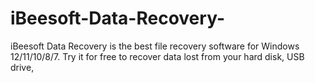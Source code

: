 # iBeesoft-Data-Recovery-
iBeesoft Data Recovery is the best file recovery software for Windows 12/11/10/8/7. Try it for free to recover data lost from your hard disk, USB drive, 
